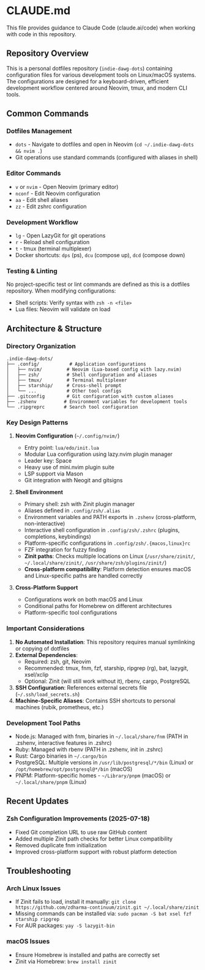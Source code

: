 # CLAUDE.md

This file provides guidance to Claude Code (claude.ai/code) when working with code in this repository.

## Repository Overview

This is a personal dotfiles repository (`indie-dawg-dots`) containing configuration files for various development tools on Linux/macOS systems. The configurations are designed for a keyboard-driven, efficient development workflow centered around Neovim, tmux, and modern CLI tools.

## Common Commands

### Dotfiles Management
- `dots` - Navigate to dotfiles and open in Neovim (`cd ~/.indie-dawg-dots && nvim .`)
- Git operations use standard commands (configured with aliases in shell)

### Editor Commands
- `v` or `nvim` - Open Neovim (primary editor)
- `nconf` - Edit Neovim configuration
- `aa` - Edit shell aliases
- `zz` - Edit zshrc configuration

### Development Workflow
- `lg` - Open LazyGit for git operations
- `r` - Reload shell configuration
- `t` - tmux (terminal multiplexer)
- Docker shortcuts: `dps` (ps), `dcu` (compose up), `dcd` (compose down)

### Testing & Linting
No project-specific test or lint commands are defined as this is a dotfiles repository. When modifying configurations:
- Shell scripts: Verify syntax with `zsh -n <file>`
- Lua files: Neovim will validate on load

## Architecture & Structure

### Directory Organization
```
.indie-dawg-dots/
├── .config/           # Application configurations
│   ├── nvim/         # Neovim (Lua-based config with lazy.nvim)
│   ├── zsh/          # Shell configuration and aliases
│   ├── tmux/         # Terminal multiplexer
│   ├── starship/     # Cross-shell prompt
│   └── ...           # Other tool configs
├── .gitconfig        # Git configuration with custom aliases
├── .zshenv          # Environment variables for development tools
└── .ripgreprc       # Search tool configuration
```

### Key Design Patterns

1. **Neovim Configuration** (`~/.config/nvim/`)
   - Entry point: `lua/edo/init.lua`
   - Modular Lua configuration using lazy.nvim plugin manager
   - Leader key: Space
   - Heavy use of mini.nvim plugin suite
   - LSP support via Mason
   - Git integration with Neogit and gitsigns

2. **Shell Environment**
   - Primary shell: zsh with Zinit plugin manager
   - Aliases defined in `.config/zsh/.alias`
   - Environment variables and PATH exports in `.zshenv` (cross-platform, non-interactive)
   - Interactive shell configuration in `.config/zsh/.zshrc` (plugins, completions, keybindings)
   - Platform-specific configurations in `.config/zsh/.{macos,linux}rc`
   - FZF integration for fuzzy finding
   - **Zinit paths**: Checks multiple locations on Linux (`/usr/share/zinit/`, `~/.local/share/zinit/`, `/usr/share/zsh/plugins/zinit/`)
   - **Cross-platform compatibility**: Platform detection ensures macOS and Linux-specific paths are handled correctly

3. **Cross-Platform Support**
   - Configurations work on both macOS and Linux
   - Conditional paths for Homebrew on different architectures
   - Platform-specific tool configurations

### Important Considerations

1. **No Automated Installation**: This repository requires manual symlinking or copying of dotfiles
2. **External Dependencies**: 
   - Required: zsh, git, Neovim
   - Recommended: tmux, fnm, fzf, starship, ripgrep (rg), bat, lazygit, xsel/xclip
   - Optional: Zinit (will still work without it), rbenv, cargo, PostgreSQL
3. **SSH Configuration**: References external secrets file (`~/.ssh/load_secrets.sh`)
4. **Machine-Specific Aliases**: Contains SSH shortcuts to personal machines (rubik, prometheus, etc.)

### Development Tool Paths
- Node.js: Managed with fnm, binaries in `~/.local/share/fnm` (PATH in .zshenv, interactive features in .zshrc)
- Ruby: Managed with rbenv (PATH in .zshenv, init in .zshrc)
- Rust: Cargo binaries in `~/.cargo/bin`
- PostgreSQL: Multiple versions in `/usr/lib/postgresql/*/bin` (Linux) or `/opt/homebrew/opt/postgresql@*/bin` (macOS)
- PNPM: Platform-specific homes - `~/Library/pnpm` (macOS) or `~/.local/share/pnpm` (Linux)

## Recent Updates

### Zsh Configuration Improvements (2025-07-18)
- Fixed Git completion URL to use raw GitHub content
- Added multiple Zinit path checks for better Linux compatibility
- Removed duplicate fnm initialization
- Improved cross-platform support with robust platform detection

## Troubleshooting

### Arch Linux Issues
- If Zinit fails to load, install it manually: `git clone https://github.com/zdharma-continuum/zinit.git ~/.local/share/zinit`
- Missing commands can be installed via: `sudo pacman -S bat xsel fzf starship ripgrep`
- For AUR packages: `yay -S lazygit-bin`

### macOS Issues
- Ensure Homebrew is installed and paths are correctly set
- Zinit via Homebrew: `brew install zinit`